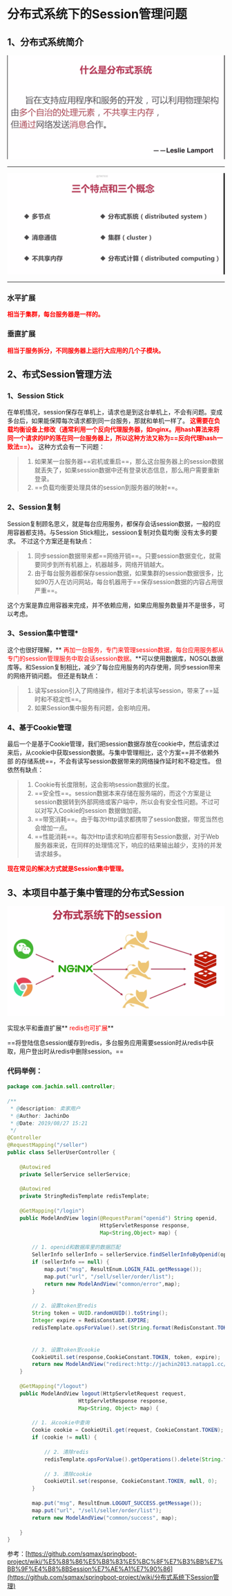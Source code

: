 # 分布式系统下的Session管理问题



## 1、分布式系统简介



![image-20190826180028905](../PicSource/image-20190826180028905.png)

------



![image-20190826180012896](../PicSource/image-20190826180012896.png)

------



### 水平扩展

**<font color='red'>相当于集群，每台服务器是一样的。</font>**

### 垂直扩展

**<font color='red'>相当于服务拆分，不同服务器上运行大应用的几个子模块。</font>**





## 2、布式Session管理方法



### 1、Session Stick

在单机情况，session保存在单机上，请求也是到这台单机上，不会有问题。变成多台后，如果能保障每次请求都到同一台服务，那就和单机一样了。**<font color='red'> 这需要在负载均衡设备上修改（通常利用一个反向代理服务器，如nginx。用hash算法来将同一个请求的IP的落在同一台服务器上，所以这种方法又称为==反向代理hash一致法==）。</font>**
这种方式会有一下问题：

> 1. 如果某一台服务器==宕机或重启==，那么这台服务器上的session数据就丢失了，如果session数据中还有登录状态信息，那么用户需要重新登录。
> 2. ==负载均衡要处理具体的session到服务器的映射==。



### 2、Session复制

Session复制顾名思义，就是每台应用服务，都保存会话session数据，一般的应用容器都支持。与Session Stick相比，sessioon复制对负载均衡 没有太多的要求。
不过这个方案还是有缺点：

> 1. 同步session数据带来都==网络开销==。只要session数据变化，就需要同步到所有机器上，机器越多，网络开销越大。
> 2. 由于每台服务器都保存session数据，如果集群的session数据很多，比如90万人在访问网站，每台机器用于==保存session数据的内容占用很严重==。

这个方案是靠应用容器来完成，并不依赖应用，如果应用服务数量并不是很多，可以考虑。



### 3、Session集中管理*

这个也很好理解，**<font color='red'> 再加一台服务，专门来管理session数据，每台应用服务都从专门的session管理服务中取会话session数据。</font>**可以使用数据库，NOSQL数据库等。和Session复制相比，减少了每台应用服务的内存使用，同步session带来的网络开销问题。
但还是有缺点：

> 1. 读写session引入了网络操作，相对于本机读写session，带来了==延时和不稳定性==。
> 2. 如果Session集中服务有问题，会影响应用。



### 4、基于Cookie管理

最后一个是基于Cookie管理，我们把session数据存放在cookie中，然后请求过来后，从cookie中获取session数据。与集中管理相比，这个方案==并不依赖外部 的存储系统==，不会有读写session数据带来的网络操作延时和不稳定性。 但依然有缺点：

> 1. Cookie有长度限制，这会影响session数据的长度。
> 2. ==安全性==。session数据本来存储在服务端的，而这个方案是让session数据转到外部网络或客户端中，所以会有安全性问题。不过可以对写入Cookie的session 数据做加密。
> 3. ==带宽消耗==。由于每次Http请求都携带了session数据，带宽当然也会增加一点。
> 4. ==性能消耗==。每次Http请求和响应都带有Session数据，对于Web服务器来说，在同样的处理情况下，响应的结果输出越少，支持的并发请求越多。

**<font color='red'> 现在常见的解决方式就是Session集中管理。</font>**



## 3、本项目中基于集中管理的分布式Session





![image-20190911113134234](../PicSource/image-20190911113134234.png)





实现水平和垂直扩展**<font color='red'> redis也可扩展</font>**

==将登陆信息session缓存到redis，多台服务应用需要session时从redis中获取，用户登出时从redis中删除session。==



### 代码举例：

```java
package com.jachin.sell.controller;

/**
 * @description: 卖家用户
 * @Author: JachinDo
 * @Date: 2019/08/27 15:21
 */
@Controller
@RequestMapping("/seller")
public class SellerUserController {

    @Autowired
    private SellerService sellerService;

    @Autowired
    private StringRedisTemplate redisTemplate;

    @GetMapping("/login")
    public ModelAndView login(@RequestParam("openid") String openid,
                              HttpServletResponse response,
                              Map<String,Object> map) {

        // 1. openid和数据库里的数据匹配
        SellerInfo sellerInfo = sellerService.findSellerInfoByOpenid(openid);
        if (sellerInfo == null) {
            map.put("msg", ResultEnum.LOGIN_FAIL.getMessage());
            map.put("url", "/sell/seller/order/list");
            return new ModelAndView("common/error",map);
        }

        // 2. 设置token至redis
        String token = UUID.randomUUID().toString();
        Integer expire = RedisConstant.EXPIRE;
        redisTemplate.opsForValue().set(String.format(RedisConstant.TOKEN_PREFIX,token),openid,expire, TimeUnit.SECONDS);


        // 3. 设置token至cookie
        CookieUtil.set(response,CookieConstant.TOKEN, token, expire);
        return new ModelAndView("redirect:http://jachin2013.natapp1.cc/sell/seller/order/list");
    }

    @GetMapping("/logout")
    public ModelAndView logout(HttpServletRequest request,
                       HttpServletResponse response,
                       Map<String, Object> map) {

        // 1. 从cookie中查询
        Cookie cookie = CookieUtil.get(request, CookieConstant.TOKEN);
        if (cookie != null) {

            // 2. 清除redis
            redisTemplate.opsForValue().getOperations().delete(String.format(RedisConstant.TOKEN_PREFIX, cookie.getValue()));

            // 3. 清除cookie
            CookieUtil.set(response, CookieConstant.TOKEN, null, 0);
        }

        map.put("msg", ResultEnum.LOGOUT_SUCCESS.getMessage());
        map.put("url", "/sell/seller/order/list");
        return new ModelAndView("common/success", map);

    }
}
```



参考：[https://github.com/sqmax/springboot-project/wiki/%E5%88%86%E5%B8%83%E5%BC%8F%E7%B3%BB%E7%BB%9F%E4%B8%8BSession%E7%AE%A1%E7%90%86](https://github.com/sqmax/springboot-project/wiki/分布式系统下Session管理)